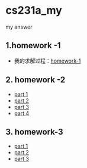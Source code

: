 # cs231a_my
my answer

## 1.homework -1

- 我的求解过程：[homework-1](https://jingxa.github.io/2018/06/19/cs231a-homework-1/)

## 2. homework -2

- [part 1](https://jingxa.github.io/2018/06/23/CS231A-Homework-2-1/)
- [part 2](https://jingxa.github.io/2018/06/25/CS231A-Homework-2-2/)
- [part 3](https://jingxa.github.io/2018/06/25/CS231A-Homework-2-3/)
- [part 4](https://jingxa.github.io/2018/06/29/CS231A-Homework-2-4/)


## 3. homework-3

- [part 1](https://jingxa.github.io/2018/10/22/CS231A-Homework-3-1/)
- [part 2](https://jingxa.github.io/2018/10/24/CS231A-Homework-3-2/)
- [part 3](https://jingxa.github.io/2018/10/25/CS231A-Homework-3-3/)